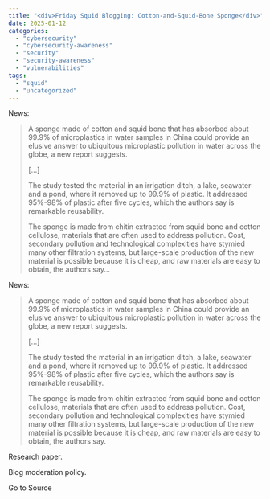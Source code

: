 ```yaml
---
title: "<div>Friday Squid Blogging: Cotton-and-Squid-Bone Sponge</div>"
date: 2025-01-12
categories: 
  - "cybersecurity"
  - "cybersecurity-awareness"
  - "security"
  - "security-awareness"
  - "vulnerabilities"
tags: 
  - "squid"
  - "uncategorized"
---
```


News:

> A sponge made of cotton and squid bone that has absorbed about 99.9% of microplastics in water samples in China could provide an elusive answer to ubiquitous microplastic pollution in water across the globe, a new report suggests.
> 
> \[…\]
> 
> The study tested the material in an irrigation ditch, a lake, seawater and a pond, where it removed up to 99.9% of plastic. It addressed 95%-98% of plastic after five cycles, which the authors say is remarkable reusability.
> 
> The sponge is made from chitin extracted from squid bone and cotton cellulose, materials that are often used to address pollution. Cost, secondary pollution and technological complexities have stymied many other filtration systems, but large-scale production of the new material is possible because it is cheap, and raw materials are easy to obtain, the authors say...

News:

> A sponge made of cotton and squid bone that has absorbed about 99.9% of microplastics in water samples in China could provide an elusive answer to ubiquitous microplastic pollution in water across the globe, a new report suggests.
> 
> \[…\]
> 
> The study tested the material in an irrigation ditch, a lake, seawater and a pond, where it removed up to 99.9% of plastic. It addressed 95%-98% of plastic after five cycles, which the authors say is remarkable reusability.
> 
> The sponge is made from chitin extracted from squid bone and cotton cellulose, materials that are often used to address pollution. Cost, secondary pollution and technological complexities have stymied many other filtration systems, but large-scale production of the new material is possible because it is cheap, and raw materials are easy to obtain, the authors say.

Research paper.

Blog moderation policy.

Go to Source
